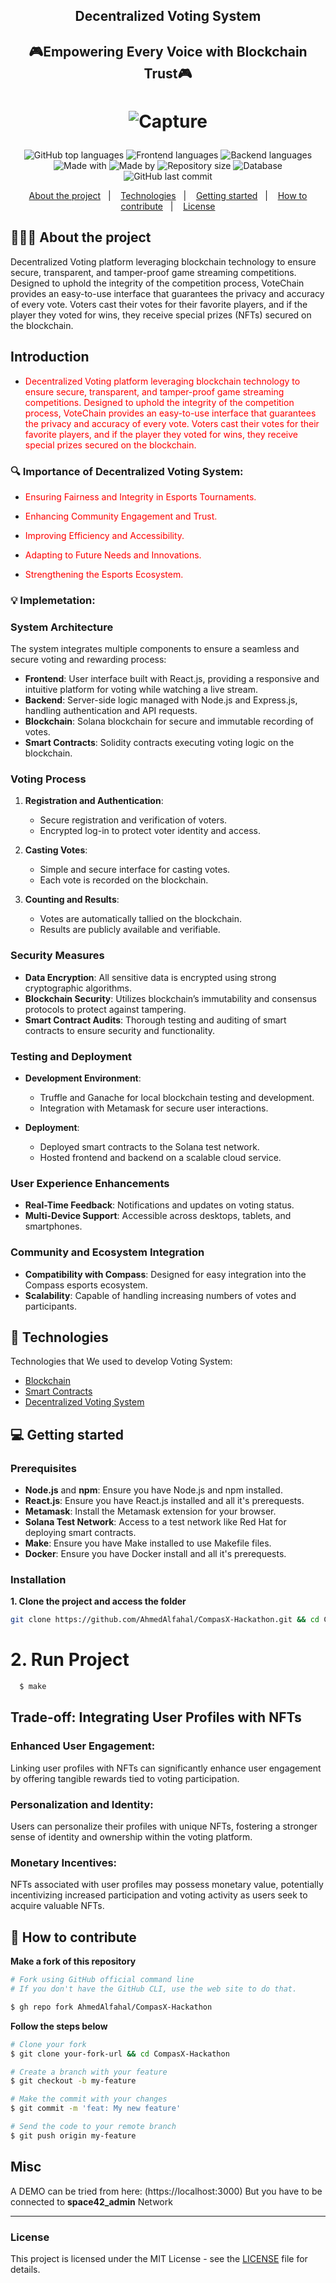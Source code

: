 <h2 align="center">
   Decentralized Voting System
         
</h2>
   <h2
      (YALLA Vote)
</h2>

<p align="center">🎮Empowering Every Voice with Blockchain Trust🎮</p>


<h1 align="center">



![Capture](https://github.com/AhmedAlfahal/CompasX-Hackathon/assets/138756079/9394e603-52d7-4b6f-b199-bb9cc5159bb9)





</h1>

<p align="center">
  


<div align="center">
  <img alt="GitHub top languages" src="https://img.shields.io/badge/Top_Languages-Solidity-blue">
  <img alt="Frontend languages" src="https://img.shields.io/badge/Frontend_languages-html_css_JavaScript_%26_React.js-purple">
  <img alt="Backend languages" src="https://img.shields.io/badge/Backend%20Languages-Node.js_%26_Express.js-red">
  <img alt="Made with" src="https://img.shields.io/badge/Made_with-Blockchain-red"> 
  <img alt="Made by" src="https://img.shields.io/badge/Made_by-42_Falcons-green">
  <img alt="Repository size" src="https://img.shields.io/badge/rep_size-25_MB-blue">
  <img alt="Database" src="https://img.shields.io/badge/Database-MariaDB_%26_IPFS-yellow">
 

  <img alt="GitHub last commit" src="https://img.shields.io/badge/Last_Commit-May_2024-red">
</div>

  


<p align="center">
  <a href="#-about-the-project">About the project</a>&nbsp;&nbsp;&nbsp;|&nbsp;&nbsp;&nbsp;
  <a href="#-technologies">Technologies</a>&nbsp;&nbsp;&nbsp;|&nbsp;&nbsp;&nbsp;
  <a href="#-getting-started">Getting started</a>&nbsp;&nbsp;&nbsp;|&nbsp;&nbsp;&nbsp;
  <a href="#-how-to-contribute">How to contribute</a>&nbsp;&nbsp;&nbsp;|&nbsp;&nbsp;&nbsp;
  <a href="LICENSE">License</a>
</p>

## 👨🏻‍💻 About the project
Decentralized Voting platform leveraging blockchain technology to ensure secure, transparent, and tamper-proof game streaming competitions. Designed to uphold the integrity of the competition process, VoteChain provides an easy-to-use interface that guarantees the privacy and accuracy of every vote. Voters cast their votes for their favorite players, and if the player they voted for wins, they receive special prizes (NFTs) secured on the blockchain.




## Introduction
- <p style="color: red;">Decentralized Voting platform leveraging blockchain technology to ensure secure, transparent, and tamper-proof game streaming competitions. Designed to uphold the integrity of the competition process, VoteChain provides an easy-to-use interface that guarantees the privacy and accuracy of every vote. Voters cast their votes for their favorite players, and if the player they voted for wins, they receive special prizes secured on the blockchain.</p>


### 🔍 Importance of Decentralized Voting System:

- <p style="color: red;">Ensuring Fairness and Integrity in Esports Tournaments.</p>

- <p style="color: red;">Enhancing Community Engagement and Trust.</p>

- <p style="color: red;">Improving Efficiency and Accessibility.</p>

- <p style="color: red;">Adapting to Future Needs and Innovations.</p>

- <p style="color: red;"> Strengthening the Esports Ecosystem.</p>


### 💡 Implemetation:

### System Architecture
The system integrates multiple components to ensure a seamless and secure voting and rewarding process:
- **Frontend**: User interface built with React.js, providing a responsive and intuitive platform for voting while watching a live stream.
- **Backend**: Server-side logic managed with Node.js and Express.js, handling authentication and API requests.
- **Blockchain**: Solana blockchain for secure and immutable recording of votes.
- **Smart Contracts**: Solidity contracts executing voting logic on the blockchain.

### Voting Process

1. **Registration and Authentication**:
   - Secure registration and verification of voters.
   - Encrypted log-in to protect voter identity and access.

2. **Casting Votes**:
   - Simple and secure interface for casting votes.
   - Each vote is recorded on the blockchain.

3. **Counting and Results**:
   - Votes are automatically tallied on the blockchain.
   - Results are publicly available and verifiable.

### Security Measures

- **Data Encryption**: All sensitive data is encrypted using strong cryptographic algorithms.
- **Blockchain Security**: Utilizes blockchain’s immutability and consensus protocols to protect against tampering.
- **Smart Contract Audits**: Thorough testing and auditing of smart contracts to ensure security and functionality.

### Testing and Deployment

- **Development Environment**:
  - Truffle and Ganache for local blockchain testing and development.
  - Integration with Metamask for secure user interactions.
  
- **Deployment**:
  - Deployed smart contracts to the Solana test network.
  - Hosted frontend and backend on a scalable cloud service.

### User Experience Enhancements

- **Real-Time Feedback**: Notifications and updates on voting status.
- **Multi-Device Support**: Accessible across desktops, tablets, and smartphones.

### Community and Ecosystem Integration

- **Compatibility with Compass**: Designed for easy integration into the Compass esports ecosystem.
- **Scalability**: Capable of handling increasing numbers of votes and participants.


## 🚀 Technologies

Technologies that We used to develop Voting System:

- [Blockchain](https://www.blockchain.com/)
- [Smart Contracts](https://www.spiceworks.com/tech/innovation/articles/what-are-smart-contracts/#:~:text=A%20smart%20contract%20is%20defined,programming%20languages%20such%20as%20Solidity.)
- [Decentralized Voting System](https://www.geeksforgeeks.org/decentralized-voting-system-using-blockchain/)


## 💻 Getting started

### Prerequisites

- **Node.js** and **npm**: Ensure you have Node.js and npm installed.
- **React.js**: Ensure you have React.js installed and all it's prerequests.
- **Metamask**: Install the Metamask extension for your browser.
- **Solana Test Network**: Access to a test network like Red Hat for deploying smart contracts.
- **Make**: Ensure you have Make installed to use Makefile files.
- **Docker**: Ensure you have Docker install and all it's prerequests.

### Installation

**1. Clone the project and access the folder**

```bash
git clone https://github.com/AhmedAlfahal/CompasX-Hackathon.git && cd CompasX-Hackathon
```

# 2. Run Project
```bash
  $ make
```

## Trade-off: Integrating User Profiles with NFTs

### Enhanced User Engagement: 
   Linking user profiles with NFTs can significantly enhance user engagement by offering tangible rewards tied to voting participation.

### Personalization and Identity: 
   Users can personalize their profiles with unique NFTs, fostering a stronger sense of identity and ownership within the voting platform.

### Monetary Incentives: 
   NFTs associated with user profiles may possess monetary value, potentially incentivizing increased participation and voting activity as users seek to acquire valuable NFTs.


## 🤔 How to contribute

**Make a fork of this repository**

```bash
# Fork using GitHub official command line
# If you don't have the GitHub CLI, use the web site to do that.

$ gh repo fork AhmedAlfahal/CompasX-Hackathon
```

**Follow the steps below**

```bash
# Clone your fork
$ git clone your-fork-url && cd CompasX-Hackathon

# Create a branch with your feature
$ git checkout -b my-feature

# Make the commit with your changes
$ git commit -m 'feat: My new feature'

# Send the code to your remote branch
$ git push origin my-feature
```
## Misc
   A DEMO can be tried from here: (https://localhost:3000)
   But you have to be connected to **space42_admin** Network 
   
---

### License
   This project is licensed under the MIT License - see the [LICENSE](LICENSE) file for details.

















